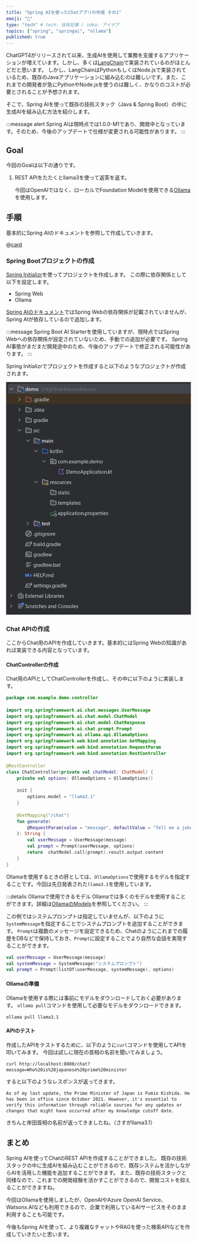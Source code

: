 ```yaml
---
title: "Spring AIを使ったChatアプリの作成 その1"
emoji: "🤖"
type: "tech" # tech: 技術記事 / idea: アイデア
topics: ["spring", "springai", "ollama"]
published: true
---
```


ChatGPT4がリリースされて以来、生成AIを使用して業務を支援するアプリケーションが増えています。しかし、多くは[LangChain](https://www.langchain.com/)で実装されているのがほとんどだと思います。
しかし、LangChainはPythonもしくはNode.jsで実装されているため、既存のJavaアプリケーションに組み込むのは難しいです。また、これまでの開発者が急にPythonやNode.jsを使うのは難しく、かなりのコストが必要とされることが予想されます。

そこで、Spring AIを使って既存の技術スタック（Java & Spring Boot）の中に生成AIを組み込む方法を紹介します。

:::message alert
Spring AIは現時点では1.0.0-M1であり、開発中となっています。そのため、今後のアップデートで仕様が変更される可能性があります。
:::

## Goal

今回のGoalは以下の通りです。

1. REST APIをたたくとllama3を使って返答を返す。

    今回はOpenAIではなく、ローカルでFoundation Modelを使用できる[Ollama](https://ollama.com/)を使用します。

## 手順

基本的にSpring AIのドキュメントを参照して作成していきます。

@[card](https://docs.spring.io/spring-ai/reference/api/chat/ollama-chat.html)

### Spring Bootプロジェクトの作成

[Spring Initializr](https://start.spring.io/)を使ってプロジェクトを作成します。
この際に依存関係として以下を設定します。

- Spring Web
- Ollama

[Spring AIのドキュメント](https://docs.spring.io/spring-ai/reference/getting-started.html)ではSpring Webの依存関係が記載されていませんが、Spring AIが依存しているので追加します。

:::message
Spring Boot AI Starterを使用していますが、現時点ではSpring Webへの依存関係が設定されていないため、手動での追加が必要です。
Spring AI事態がまだまだ開発途中のため、今後のアップデートで修正される可能性があります。
:::

Spring Initializrでプロジェクトを作成すると以下のようなプロジェクトが作成されます。

![Generated Project](/images/articles/spring-ai-starter/01-init-project.png)

### Chat APIの作成

ここからChat用のAPIを作成していきます。基本的にはSpring Webの知識があれば実装できる内容となっています。

#### ChatControllerの作成

Chat用のAPIとしてChatControllerを作成し、その中に以下のように実装します。

```kotlin:ChatController.kt
package com.example.demo.controller

import org.springframework.ai.chat.messages.UserMessage
import org.springframework.ai.chat.model.ChatModel
import org.springframework.ai.chat.model.ChatResponse
import org.springframework.ai.chat.prompt.Prompt
import org.springframework.ai.ollama.api.OllamaOptions
import org.springframework.web.bind.annotation.GetMapping
import org.springframework.web.bind.annotation.RequestParam
import org.springframework.web.bind.annotation.RestController

@RestController
class ChatController(private val chatModel: ChatModel) {
    private val options: OllamaOptions = OllamaOptions()

    init {
        options.model = "llama3.1"
    }

    @GetMapping("/chat")
    fun generate(
        @RequestParam(value = "message", defaultValue = "Tell me a joke") message: String
    ): String {
        val userMessage = UserMessage(message)
        val prompt = Prompt(userMessage, options)
        return  chatModel.call(prompt).result.output.content
    }
}
```

Ollamaを使用するときの肝としては、`OllamaOptions`で使用するモデルを指定することです。今回は先日発表された`llama3.1`を使用しています。

:::details Ollamaで使用できるモデル
Ollamaでは多くのモデルを使用することができます。詳細は[OllamaのModels](https://ollama.com/library)を参照してください。
:::

この例ではシステムプロンプトは指定していませんが、以下のように`SystemMessage`を指定することでシステムプロンプトを追加することができます。
`Prompt`は複数のメッセージを設定できるため、Chatのようにこれまでの履歴をDBなどで保持しておき、`Prompt`に設定することでより自然な会話を実現することができます。

```kotlin
val userMessage = UserMessage(message)
val systemMessage = SystemMessage("システムプロンプト")
val prompt = Prompt(listOf(userMessage, systemMessage), options)
```

#### Ollamaの準備

Ollamaを使用する際には事前にモデルをダウンロードしておく必要があります。
`ollama pull`コマンドを使用して必要なモデルをダウンロードできます。

```shell
ollama pull llama3.1
```

#### APIのテスト

作成したAPIをテストするために、以下のように`curl`コマンドを使用してAPIを叩いてみます。
今回は試しに現在の首相の名前を聞いてみましょう。

```shell
curl http://localhost:8080/chat?message=Who%20is%20japanese%20prime%20minister
```

すると以下のようなレスポンスが返ってきます。

```text
As of my last update, the Prime Minister of Japan is Fumio Kishida. He has been in office since October 2021. However, it's essential to verify this information through reliable sources for any updates or changes that might have occurred after my knowledge cutoff date.
```

きちんと岸田首相の名前が返ってきましたね。（さすがllama3.1）

## まとめ

Spring AIを使ってChatのREST APIを作成することができました。
既存の技術スタックの中に生成AIを組み込むことができるので、既存システムを活かしながらAIを活用した機能を追加することができます。
また、既存の技術スタックと同様なので、これまでの開発経験を活かすことができるので、開発コストを抑えることができますね。

今回はOllamaを使用しましたが、OpenAIやAzure OpenAI Service、Watsonx.AIなども利用できるので、企業で利用しているAIサービスをそのまま利用することも可能です。

今後もSpring AIを使って、より複雑なチャットやRAGを使った検索APIなどを作成していきたいと思います。
